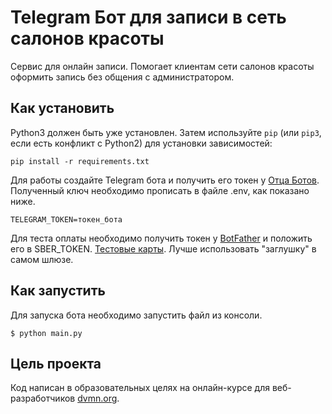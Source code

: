 # Telegram Бот для записи в сеть салонов красоты
Сервис для онлайн записи. Помогает клиентам сети салонов красоты оформить запись без общения с администратором.

## Как установить
Python3 должен быть уже установлен.
Затем используйте `pip` (или `pip3`, если есть конфликт с Python2) для установки зависимостей:
```
pip install -r requirements.txt
```
Для работы создайте Telegram бота и получить его токен у [Отца Ботов](https://telegram.me/BotFather).
Полученный ключ необходимо прописать в файле .env, как показано ниже.
```
TELEGRAM_TOKEN=токен_бота
```

Для теста оплаты необходимо получить токен у [BotFather](https://t.me/BotFather) и положить его в SBER_TOKEN.
[Тестовые карты](https://securepayments.sberbank.ru/wiki/doku.php/test_cards). Лучше использовать "заглушку" в самом шлюзе. 

## Как запустить
Для запуска бота необходимо запустить файл из консоли.

```
$ python main.py
```

## Цель проекта
Код написан в образовательных целях на онлайн-курсе для веб-разработчиков [dvmn.org](https://dvmn.org/).
